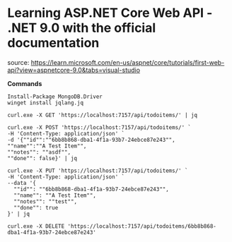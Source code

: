 # Learning ASP.NET Core Web API - .NET 9.0 with the official documentation

source: https://learn.microsoft.com/en-us/aspnet/core/tutorials/first-web-api?view=aspnetcore-9.0&tabs=visual-studio

**Commands**
```
Install-Package MongoDB.Driver
winget install jqlang.jq

curl.exe -X GET 'https://localhost:7157/api/todoitems/' | jq

curl.exe -X POST 'https://localhost:7157/api/todoitems/' `
-H 'Content-Type: application/json' `
-d '{""id"":""6bb8b868-dba1-4f1a-93b7-24ebce87e243"",
""name"":""A Test Item"",
""notes"": ""asdf"",
""done"": false}' | jq

curl.exe -X PUT 'https://localhost:7157/api/todoitems/' `
-H 'Content-Type: application/json' `
--data '{
  ""id"": ""6bb8b868-dba1-4f1a-93b7-24ebce87e243"",
  ""name"": ""A Test Item"",
  ""notes"": ""test"",
  ""done"": true
}' | jq

curl.exe -X DELETE 'https://localhost:7157/api/todoitems/6bb8b868-dba1-4f1a-93b7-24ebce87e243'

```